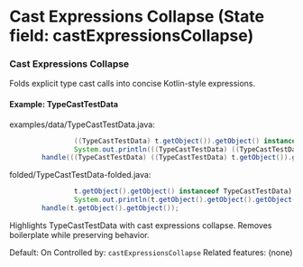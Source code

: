 # Cast Expressions Collapse (State field: castExpressionsCollapse)

### Cast Expressions Collapse
Folds explicit type cast calls into concise Kotlin-style expressions.

#### Example: TypeCastTestData

examples/data/TypeCastTestData.java:
```java
                ((TypeCastTestData) t.getObject()).getObject() instanceof TypeCastTestData) {
                System.out.println(((TypeCastTestData) ((TypeCastTestData) t.getObject()).getObject()).getObject());
        handle(((TypeCastTestData) ((TypeCastTestData) t.getObject()).getObject()));
```

folded/TypeCastTestData-folded.java:
```java
                t.getObject().getObject() instanceof TypeCastTestData) {
                System.out.println(t.getObject().getObject().getObject());
        handle(t.getObject().getObject());
```

Highlights TypeCastTestData with cast expressions collapse.
Removes boilerplate while preserving behavior.

Default: On
Controlled by: `castExpressionsCollapse`
Related features: (none)
